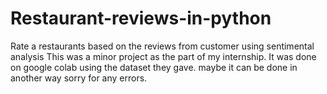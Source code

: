 # Restaurant-reviews-in-python
Rate a restaurants based on the reviews from customer using  sentimental analysis
This was a minor project as the part of my internship. It was done on google colab using the dataset they gave.
maybe it can be done in another way sorry for any errors.
